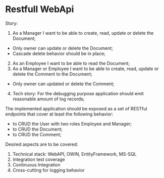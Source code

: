 Restfull WebApi
=======================

Story:
1) As a Manager I want to be able to create, read, update or delete the Document; 
  - Only owner can update or delete the Document;
  - Cascade delete behavior should be in place;
  
2) As an Employee I want to be able to read the Document;
3) As a Manager or Employee I want to be able to create, read, update or delete the Comment to the Document;
  - Only owner can updated or delete the Comment;
 
4) Tech story: For the debugging purpose application should emit reasonable amount of log records;
  
The implemented application should be exposed as a set of RESTful endpoints that cover at least the following behavior:
 - to CRUD the User with two roles Employee and Manager;
 - to CRUD the Document;
 - to CRUD the Comment;
  
Desired aspects are to be covered:
1) Technical stack: WebAPI, OWIN, EntityFramework, MS-SQL
3) Integration test coverage
4) Continuous Integration
5) Cross-cutting for logging behavior
